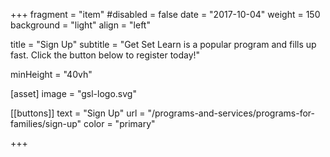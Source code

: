 +++
fragment = "item"
#disabled = false
date = "2017-10-04"
weight = 150
background = "light"
align = "left"

title = "Sign Up"
subtitle = "Get Set Learn is a popular program and fills up fast. Click the  button below to register today!"

minHeight = "40vh"


[asset]
  image = "gsl-logo.svg"
  
[[buttons]]
  text = "Sign Up"
  url = "/programs-and-services/programs-for-families/sign-up"
  color = "primary"
  

  
+++


  



